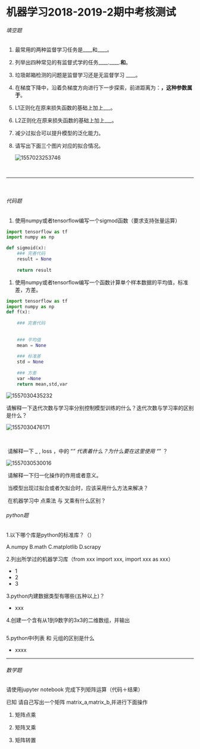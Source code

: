 #                                                                                       机器学习2018-2019-2期中考核测试

###### 填空题

1. 最常用的两种监督学习任务是____和____。

2. 列举出四种常见的有监督式学的任务____.____.____和____。

3. 垃圾邮箱检测的问题是监督学习还是无监督学习 ____。

4. 在梯度下降中，沿着负梯度方向进行下一步探索，前进距离为：____，这种参数属于____。

5. L1正则化在原来损失函数的基础上加上___。

6. L2正则化在原来损失函数的基础上加上___。

7. 减少过拟合可以提升模型的泛化能力。

8. 请写出下面三个图片对应的拟合情况。

   

   ![1557023253746](C:\Users\14522\AppData\Roaming\Typora\typora-user-images\1557023253746.png)

​     

------

​                                      

###### 代码题

1. 使用numpy或者tensorflow编写一个sigmod函数（要求支持张量运算）

```python
import tensorflow as tf
import numpy as np

def sigmoid(x):
    ### 完善代码
    result = None
    
    return result
```



1. 使用numpy或者tensorflow编写一个函数计算单个样本数据的平均值，标准差，方差。

```python
import tensorflow as tf
import numpy as np
def f(x):
    
    ### 完善代码
    
    
    ### 平均值
    mean = None
    
    ### 标准差
    std = None
    
    ### 方差
    var =None
    return mean,std,var
```





![1557030435232](C:\Users\14522\AppData\Roaming\Typora\typora-user-images\1557030435232.png)



​           请解释一下迭代次数与学习率分别控制模型训练的什么？迭代次数与学习率的区别是什么？



![1557030476171](C:\Users\14522\AppData\Roaming\Typora\typora-user-images\1557030476171.png)

​         

​          请解释一下  _ , loss  ，中的 “_” 代表着什么？为什么要在这里使用 “_” ？



![1557030530016](C:\Users\14522\AppData\Roaming\Typora\typora-user-images\1557030530016.png)

​         请解释一下归一化操作的作用或者意义。

 

 

 

​        当模型出现过拟合或者欠拟合时，应该采用什么方法来解决？

 

 

 

 

​       在机器学习中 点乘法 与 叉乘有什么区别？



###### python题

1.以下哪个库是python的标准库？（）

A.numpy       B.math    C.matplotlib   D.scrapy

2.列出所学过的机器学习库（from xxx import xxx, import xxx as xxx）

- 1
- 2
- 3

3.python内建数据类型有哪些(五种以上)？

- xxx

  

4.创建一个含有从1到9数字的3x3的二维数组，并输出

```python

```

5.python中l列表 和 元组的区别是什么

- xxxx  

------



###### 数学题

请使用jupyter notebook 完成下列矩阵运算（代码＋结果）

已知 请自己写出一个矩阵 matrix_a,matrix_b,并进行下面操作

1. 矩阵点乘 

2. 矩阵叉乘 

3. 矩阵转置


